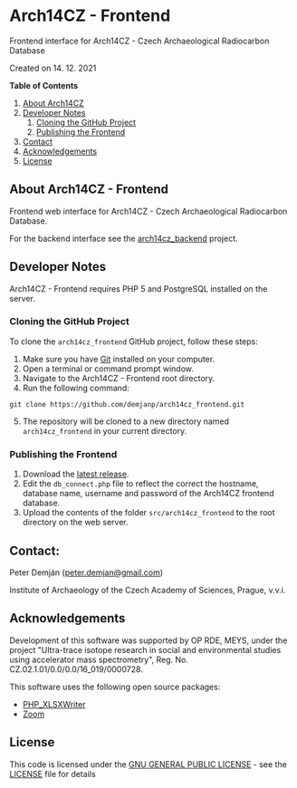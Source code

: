 # Arch14CZ - Frontend
Frontend interface for Arch14CZ - Czech Archaeological Radiocarbon Database

Created on 14. 12. 2021

**Table of Contents**
1. [About Arch14CZ](#about)
2. [Developer Notes](#developer)
   1. [Cloning the GitHub Project](#cloning)
   2. [Publishing the Frontend](#publishing)
3. [Contact](#contact)
4. [Acknowledgements](#acknowledgements)
5. [License](#license)

## About Arch14CZ - Frontend <a name="about"></a>
Frontend web interface for Arch14CZ - Czech Archaeological Radiocarbon Database.

For the backend interface see the [arch14cz_backend](https://github.com/demjanp/arch14cz_backend) project.

## Developer Notes <a name="developer"></a>
Arch14CZ - Frontend requires PHP 5 and PostgreSQL installed on the server.

### Cloning the GitHub Project <a name="cloning"></a>

To clone the `arch14cz_frontend` GitHub project, follow these steps:

1. Make sure you have [Git](https://git-scm.com/downloads) installed on your computer.
2. Open a terminal or command prompt window.
3. Navigate to the Arch14CZ - Frontend root directory.
4. Run the following command:
<pre><code>git clone https://github.com/demjanp/arch14cz_frontend.git</code></pre>
5. The repository will be cloned to a new directory named `arch14cz_frontend` in your current directory.

### Publishing the Frontend <a name="publishing"></a>

1. Download the [latest release](https://github.com/demjanp/arch14cz_frontend/releases/latest).
2. Edit the `db_connect.php` file to reflect the correct the hostname, database name, username and password of the Arch14CZ frontend database.
3. Upload the contents of the folder `src/arch14cz_frontend` to the root directory on the web server. 

## Contact: <a name="contact"></a>
Peter Demján (peter.demjan@gmail.com)

Institute of Archaeology of the Czech Academy of Sciences, Prague, v.v.i.

## Acknowledgements <a name="acknowledgements"></a>

Development of this software was supported by OP RDE, MEYS, under the project "Ultra-trace isotope research in social and environmental studies using accelerator mass spectrometry", Reg. No. CZ.02.1.01/0.0/0.0/16_019/0000728.

This software uses the following open source packages:
* [PHP_XLSXWriter](https://github.com/mk-j/PHP_XLSXWriter)
* [Zoom](https://github.com/jackmoore/zoom)

## License <a name="license"></a>

This code is licensed under the [GNU GENERAL PUBLIC LICENSE](https://www.gnu.org/licenses/gpl-3.0.en.html) - see the [LICENSE](LICENSE) file for details
